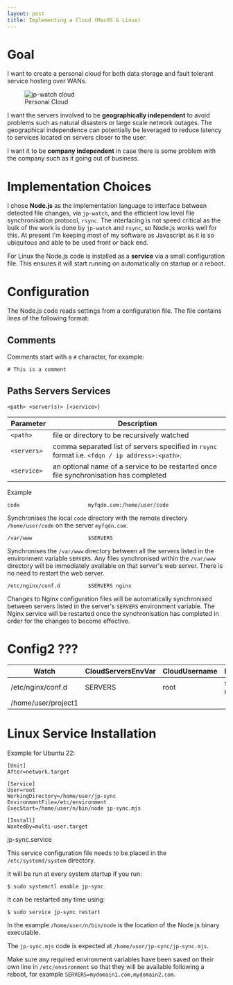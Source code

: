 ```yaml
---
layout: post
title: Implementing a Cloud (MacOS & Linux)
---
```

# Goal

I want to create a personal cloud for both data storage and fault tolerant service hosting over WANs.

<figure>
  <img src="../../../image/jp-watch/cloud.svg" alt="jp-watch cloud"/>
  <figcaption>Personal Cloud</figcaption>
</figure>

I want the servers involved to be **geographically independent** to avoid problems such as natural disasters or large scale network outages. The geographical independence can potentially be leveraged to reduce latency to services located on servers closer to the user.

I want it to be **company independent** in case there is some problem with the company such as it going out of business.

# Implementation Choices

I chose **Node.js** as the implementation language to interface between detected file changes, via `jp-watch`, and the efficient low level file synchronisation protocol, `rsync`. The interfacing is not speed critical as the bulk of the work is done by `jp-watch` and `rsync`, so Node.js works well for this. At present I'm keeping most of my software as Javascript as it is so ubiquitous and able to be used front or back end.

For Linux the Node.js code is installed as a **service** via a small configuration file. This ensures it will start running on automatically on startup or a reboot.

# Configuration

The Node.js code reads settings from a configuration file. The file contains lines of the following format:

## Comments

Comments start with a `#` character, for example:

```
# This is a comment
```

## Paths Servers Services

```
<path> <server(s)> [<service>]
```

| Parameter | Description |
|-|-|
|`<path>`|file or directory to be recursively watched|
|`<servers>`|comma separated list of servers specified in `rsync` format i.e. `<fdqn / ip address>:<path>`.|
|`<service>`|an optional name of a service to be restarted once file synchronisation has completed|

Example

```
code                      myfqdn.com:/home/user/code
```

Synchronises the local `code` directory with the remote directory `/home/user/code` on the server `myfqdn.com`.

```
/var/www                  $SERVERS
```

Synchronises the `/var/www` directory between all the servers listed in the environment variable `SERVERS`. Any files synchronised within the `/var/www` directory will be immediately available on that server's web server. There is no need to restart the web server.

```
/etc/nginx/conf.d         $SERVERS nginx
```

Changes to Nginx configuration files will be automatically synchronised between servers listed in the server's `SERVERS` environment variable. The Nginx service will be restarted once the synchronisation has completed in order for the changes to become effective.

# Config2 ???

Watch | CloudServersEnvVar | CloudUsername | PostSyncCmd | RsyncLocations
-|-|-|-|-
/etc/nginx/conf.d | SERVERS | root | service nginx restart |
/home/user/project1 | | | | username1@fqdn1:/var/www,username2@fqdn2:/var/www


# Linux Service Installation

Example for Ubuntu 22:

```
[Unit]
After=network.target

[Service]
User=root
WorkingDirectory=/home/user/jp-sync
EnvironmentFile=/etc/environment
ExecStart=/home/user/n/bin/node jp-sync.mjs

[Install]
WantedBy=multi-user.target
```
<figcaption>jp-sync.service</figcaption>


This service configuration file needs to be placed in the `/etc/systemd/system` directory.

It will be run at every system startup if you run:

```
$ sudo systemctl enable jp-sync
```

It can be restarted any time using:

```
$ sudo service jp-sync restart
```

In the example `/home/user/n/bin/node` is the location of the Node.js binary executable.

The `jp-sync.mjs` code is expected at `/home/user/jp-sync/jp-sync.mjs`.

Make sure any required environment variables have been saved on their own line in `/etc/environment` so that they will be available following a reboot, for example `SERVERS=mydomain1.com,mydomain2.com`.